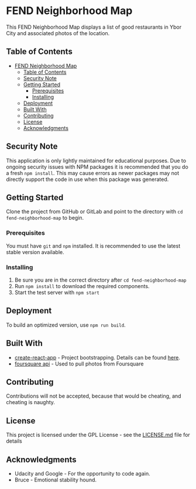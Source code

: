 # FEND Neighborhood Map

This FEND Neighborhood Map displays a list of good restaurants in Ybor City and associated photos of the location.

## Table of Contents
- [FEND Neighborhood Map](#fend-neighborhood-map)
	- [Table of Contents](#table-of-contents)
	- [Security Note](#security-note)
	- [Getting Started](#getting-started)
		- [Prerequisites](#prerequisites)
		- [Installing](#installing)
	- [Deployment](#deployment)
	- [Built With](#built-with)
	- [Contributing](#contributing)
	- [License](#license)
	- [Acknowledgments](#acknowledgments)

## Security Note
This application is only lightly maintained for educational purposes. Due to ongoing security issues with NPM packages it is recommended that you do a fresh `npm install`. This may cause errors as newer packages may not directly support the code in use when this package was generated.

## Getting Started

Clone the project from GitHub or GitLab and point to the directory with `cd fend-neighborhood-map` to begin.

### Prerequisites

You must have `git` and `npm` installed. It is recommended to use the latest stable version available.

### Installing

1. Be sure you are in the correct directory after `cd fend-neighborhood-map`
2. Run `npm install` to download the required components.
3. Start the test server with `npm start`

## Deployment

To build an optimized version, use `npm run build`.

## Built With

* [create-react-app](https://www.npmjs.com/package/create-react-app) - Project bootstrapping. Details can be found [here](CREATE-REACT-APP.md).
* [foursquare api](https://developer.foursquare.com/) - Used to pull photos from Foursquare

## Contributing

Contributions will not be accepted, because that would be cheating, and cheating is naughty.

## License

This project is licensed under the GPL License - see the [LICENSE.md](LICENSE.md) file for details

## Acknowledgments

* Udacity and Google - For the opportunity to code again.
* Bruce - Emotional stability hound.
